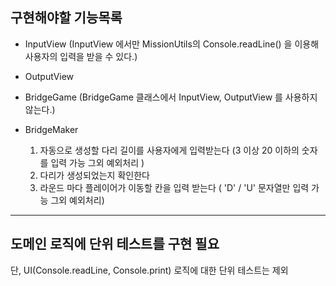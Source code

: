 ## 구현해야할 기능목록

- InputView (InputView 에서만 MissionUtils의 Console.readLine() 을 이용해 사용자의 입력을 받을 수 있다.)
- OutputView
- BridgeGame (BridgeGame 클래스에서 InputView, OutputView 를 사용하지 않는다.)
- BridgeMaker 

  1. 자동으로 생성할 다리 길이를 사용자에게 입력받는다 (3 이상 20 이하의 숫자를 입력 가능 그외 예외처리 )
  2. 다리가 생성되었는지 확인한다
  3. 라운드 마다 플레이어가 이동할 칸을 입력 받는다 ( 'D' / 'U' 문자열만 입력 가능 그외 예외처리)

---

## 도메인 로직에 단위 테스트를 구현 필요
단, UI(Console.readLine, Console.print) 로직에 대한 단위 테스트는 제외


